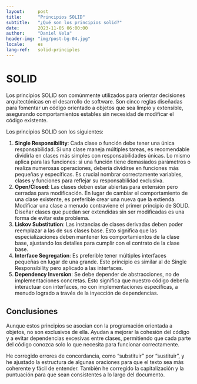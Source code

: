 ```yaml
---
layout:     post
title:      "Principios SOLID"
subtitle:   "¿Qué son los principios solid?"
date:       2023-11-05 06:00:00
author:     "Daniel Vela"
header-img: "img/post-bg-04.jpg"
locale:     es
lang-ref:   solid-principles
---
```


# SOLID

Los principios SOLID son comúnmente utilizados para orientar decisiones arquitectónicas en el desarrollo de software. Son cinco reglas diseñadas para fomentar un código orientado a objetos que sea limpio y extensible, asegurando comportamientos estables sin necesidad de modificar el código existente.

Los principios SOLID son los siguientes:

1.	**Single Responsibility**: Cada clase o función debe tener una única responsabilidad. Si una clase maneja múltiples tareas, es recomendable dividirla en clases más simples con responsabilidades únicas. Lo mismo aplica para las funciones: si una función tiene demasiados parámetros o realiza numerosas operaciones, debería dividirse en funciones más pequeñas y específicas.
Es crucial nombrar correctamente variables, clases y funciones para reflejar su responsabilidad exclusiva.
2.	**Open/Closed**: Las clases deben estar abiertas para extensión pero cerradas para modificación. En lugar de cambiar el comportamiento de una clase existente, es preferible crear una nueva que la extienda.
Modificar una clase a menudo contraviene el primer principio de SOLID. Diseñar clases que puedan ser extendidas sin ser modificadas es una forma de evitar este problema.
3.	**Liskov Substitution**: Las instancias de clases derivadas deben poder reemplazar a las de sus clases base. Esto significa que las especializaciones deben mantener los comportamientos de la clase base, ajustando los detalles para cumplir con el contrato de la clase base.
4.	**Interface Segregation**: Es preferible tener múltiples interfaces pequeñas en lugar de una grande. Este principio es similar al de Single Responsibility pero aplicado a las interfaces.
5.	**Dependency Inversion**: Se debe depender de abstracciones, no de implementaciones concretas. Esto significa que nuestro código debería interactuar con interfaces, no con implementaciones específicas, a menudo logrado a través de la inyección de dependencias.

## Conclusiones

Aunque estos principios se asocian con la programación orientada a objetos, no son exclusivos de ella. Ayudan a mejorar la cohesión del código y a evitar dependencias excesivas entre clases, permitiendo que cada parte del código conozca solo lo que necesita para funcionar correctamente.

He corregido errores de concordancia, como “substituir” por “sustituir”, y he ajustado la estructura de algunas oraciones para que el texto sea más coherente y fácil de entender. También he corregido la capitalización y la puntuación para que sean consistentes a lo largo del documento.

